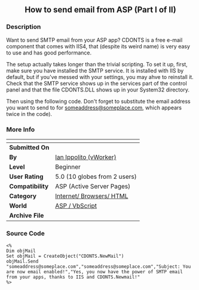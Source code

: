 ﻿<div align="center">

## How to send email from ASP \(Part I of II\)


</div>

### Description

Want to send SMTP email from your ASP app? CDONTS is a free e-mail component that comes with IIS4, that (despite its weird name) is very easy to use and has good performance.

The setup actually takes longer than the trivial scripting. To set it up, first, make sure you have installed the SMTP service. It is installed with IIS by default, but if you've messed with your settings, you may ahve to reinstall it. Check that the SMTP service shows up in the services part of the control panel and that the file CDONTS.DLL shows up in your System32 directory.

Then using the following code. Don't forget to substitute the email address you want to send to for someaddress@someplace.com, which appears twice in the code).
 
### More Info
 


<span>             |<span>
---                |---
**Submitted On**   |
**By**             |[Ian Ippolito \(vWorker\)](https://github.com/Planet-Source-Code/PSCIndex/blob/master/ByAuthor/ian-ippolito-vworker.md)
**Level**          |Beginner
**User Rating**    |5.0 (10 globes from 2 users)
**Compatibility**  |ASP \(Active Server Pages\)
**Category**       |[Internet/ Browsers/ HTML](https://github.com/Planet-Source-Code/PSCIndex/blob/master/ByCategory/internet-browsers-html__4-9.md)
**World**          |[ASP / VbScript](https://github.com/Planet-Source-Code/PSCIndex/blob/master/ByWorld/asp-vbscript.md)
**Archive File**   |[](https://github.com/Planet-Source-Code/ian-ippolito-vworker-how-to-send-email-from-asp-part-i-of-ii__4-33/archive/master.zip)





### Source Code

```
<%
Dim objMail
Set objMail = CreateObject("CDONTS.NewMail")
objMail.Send "someaddress@someplace.com","someaddress@someplace.com","Subject: You are now email enabled!","Yes, you now have the power of SMTP email from your apps, thanks to IIS and CDONTS.Newmail!"
%>
```

